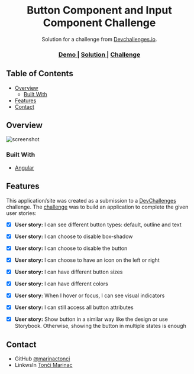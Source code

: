 <!-- Please update value in the {}  -->

<h1 align="center">Button Component and Input Component Challenge</h1>

<div align="center">
   Solution for a challenge from  <a href="http://devchallenges.io" target="_blank">Devchallenges.io</a>.
</div>

<div align="center">
  <h3>
    <a href="https://button-input-challenge-tm.netlify.app/">
      Demo
    </a>
    <span> | </span>
    <a href="https://devchallenges.io/solutions/DjkAbdJxdyirjDTtR0vX">
      Solution
    </a>
    <span> | </span>
    <a href="https://devchallenges.io/challenges/ohgVTyJCbm5OZyTB2gNY">
      Challenge
    </a>
  </h3>
</div>

<!-- TABLE OF CONTENTS -->

## Table of Contents

- [Overview](#overview)
  - [Built With](#built-with)
- [Features](#features)
- [Contact](#contact)

<!-- OVERVIEW -->

## Overview

![screenshot](/img/Screenshot_1.png)


### Built With

<!-- This section should list any major frameworks that you built your project using. Here are a few examples.-->

- [Angular](https://angular.io/)

## Features

<!-- List the features of your application or follow the template. Don't share the figma file here :) -->

This application/site was created as a submission to a [DevChallenges](https://devchallenges.io/challenges) challenge. The [challenge](https://devchallenges.io/challenges/0J1NxxGhOUYVqihwegfO) was to build an application to complete the given user stories:

- [x] **User story:** I can see different button types: default, outline and text
- [x] **User story:** I can choose to disable box-shadow
- [x] **User story:** I can choose to disable the button
- [x] **User story:** I can choose to have an icon on the left or right
- [x] **User story:** I can have different button sizes
- [x] **User story:** I can have different colors
- [x] **User story:** When I hover or focus, I can see visual indicators
- [x] **User story:** I can still access all button attributes
- [x] **User story:** Show button in a similar way like the design or use Storybook. Otherwise, showing the button in multiple states is enough


## Contact

- GitHub [@marinactonci](https://github.com/marinactonci)
- LinkwsIn [Tonči Marinac](https://www.linkedin.com/in/marinactonci/)
